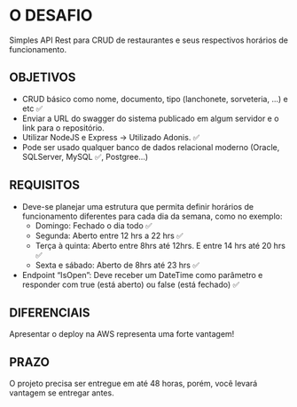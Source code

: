 # O DESAFIO

Simples API Rest para CRUD de restaurantes e seus respectivos horários de funcionamento.

## OBJETIVOS

- CRUD básico como nome, documento, tipo (lanchonete, sorveteria, ...) e etc ✅
- Enviar a URL do swagger do sistema publicado em algum servidor e o link para o repositório.
- Utilizar NodeJS e Express -> Utilizado Adonis. ✅
- Pode ser usado qualquer banco de dados relacional moderno (Oracle, SQLServer, MySQL ✅, Postgree...)

## REQUISITOS
- Deve-se planejar uma estrutura que permita definir horários de funcionamento diferentes para cada dia da semana, como no exemplo:
    - Domingo: Fechado o dia todo ✅
    - Segunda: Aberto entre 12 hrs a 22 hrs ✅
    - Terça à quinta: Aberto entre 8hrs até 12hrs. E entre 14 hrs até 20 hrs ✅
    - Sexta e sábado: Aberto de 8hrs até 23 hrs ✅
- Endpoint “IsOpen”: Deve receber um DateTime como parâmetro e responder com true (está aberto) ou false (está fechado) ✅

## DIFERENCIAIS
Apresentar o deploy na AWS representa uma forte vantagem!

## PRAZO
O projeto precisa ser entregue em até 48 horas, porém, você levará vantagem se entregar antes. 
